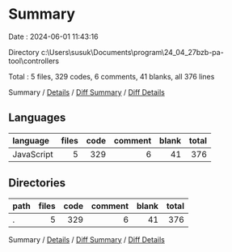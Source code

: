 # Summary

Date : 2024-06-01 11:43:16

Directory c:\\Users\\susuk\\Documents\\program\\24_04_27bzb-pa-tool\\controllers

Total : 5 files,  329 codes, 6 comments, 41 blanks, all 376 lines

Summary / [Details](details.md) / [Diff Summary](diff.md) / [Diff Details](diff-details.md)

## Languages
| language | files | code | comment | blank | total |
| :--- | ---: | ---: | ---: | ---: | ---: |
| JavaScript | 5 | 329 | 6 | 41 | 376 |

## Directories
| path | files | code | comment | blank | total |
| :--- | ---: | ---: | ---: | ---: | ---: |
| . | 5 | 329 | 6 | 41 | 376 |

Summary / [Details](details.md) / [Diff Summary](diff.md) / [Diff Details](diff-details.md)
